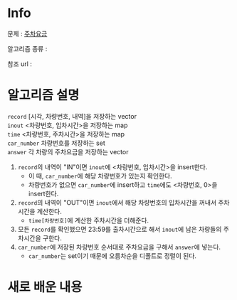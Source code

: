 # Info

  

문제 : [주차요금](https://programmers.co.kr/learn/courses/30/lessons/92341)

알고리즘 종류 : 

참조 url : 
  

# 알고리즘 설명
`record` [시각, 차량번호, 내역]을 저장하는 vector  
`inout` <차량번호, 입차시간>을 저장하는 map  
`time` <차량번호, 주차시간>을 저장하는 map  
`car_number` 차량번호를 저장하는 set  
`answer` 각 차량의 주차요금을 저장하는 vector


1. `record`의 내역이 "IN"이면 `inout`에 <차량번호, 입차시간>을 insert한다.
    - 이 때, `car_number`에 해당 차량번호가 있는지 확인한다.
    - 차량번호가 없으면 `car_number`에 insert하고 `time`에도 <차량번호, 0>을 insert한다.
2. `record`의 내역이 "OUT"이면 `inout`에서 해당 차량번호의 입차시간을 꺼내서 주차시간을 계산한다.
    - `time[차량번호]`에 계산한 주차시간을 더해준다.
3. 모든 `record`를 확인했으면 23:59를 출차시간으로 해서 `inout`에 남은 차량들의 주차시간을 구한다.
4. `car_number`에 저장된 차량번호 순서대로 주차요금을 구해서 `answer`에 넣는다.
   - `car_number`는 set이기 때문에 오름차순을 디폴트로 정렬이 된다.


# 새로 배운 내용
